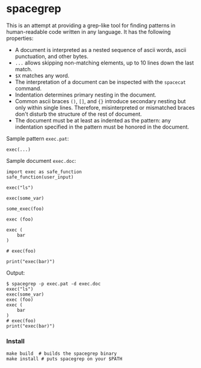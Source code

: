 # spacegrep

This is an attempt at providing a grep-like tool for finding patterns
in human-readable code written in any language. It has the following
properties:

* A document is interpreted as a nested sequence of ascii words,
  ascii punctuation, and other bytes.
* `...` allows skipping non-matching elements, up to 10 lines down the
  last match.
* `$X` matches any word.
* The interpretation of a document can be inspected with the
  `spacecat` command.
* Indentation determines primary nesting in the document.
* Common ascii braces `()`, `[]`, and `{}` introduce secondary nesting but
  only within single lines. Therefore, misinterpreted or mismatched
  braces don't disturb the structure of the rest of document.
* The document must be at least as indented as the pattern:
  any indentation specified in the pattern must be honored in the document.

Sample pattern `exec.pat`:
```
exec(...)
```

Sample document `exec.doc`:
```
import exec as safe_function
safe_function(user_input)

exec("ls")

exec(some_var)

some_exec(foo)

exec (foo)

exec (
    bar
)

# exec(foo)

print("exec(bar)")
```

Output:
```
$ spacegrep -p exec.pat -d exec.doc
exec("ls")
exec(some_var)
exec (foo)
exec (
    bar
)
# exec(foo)
print("exec(bar)")
```

### Install

```
make build  # builds the spacegrep binary
make install # puts spacegrep on your $PATH
```
